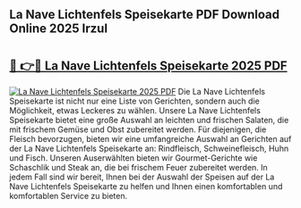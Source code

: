 ## La Nave Lichtenfels Speisekarte PDF Download Online 2025 Irzul

# <h2><a href="http://gc662mf.nevu.top/?p=La+Nave+Lichtenfels+Speisekarte">🔗 👉🔴 La Nave Lichtenfels Speisekarte 2025 PDF</a></h2>

[![La Nave Lichtenfels Speisekarte 2025 PDF](https://i.imgur.com/dBaPXMq.png)](http://gc662mf.nevu.top/?p=La+Nave+Lichtenfels+Speisekarte)
Die La Nave Lichtenfels Speisekarte ist nicht nur eine Liste von Gerichten, sondern auch die Möglichkeit, etwas Leckeres zu wählen. Unsere La Nave Lichtenfels Speisekarte bietet eine große Auswahl an leichten und frischen Salaten, die mit frischem Gemüse und Obst zubereitet werden. Für diejenigen, die Fleisch bevorzugen, bieten wir eine umfangreiche Auswahl an Gerichten auf der La Nave Lichtenfels Speisekarte an: Rindfleisch, Schweinefleisch, Huhn und Fisch. Unseren Auserwählten bieten wir Gourmet-Gerichte wie Schaschlik und Steak an, die bei frischem Feuer zubereitet werden. In jedem Fall sind wir bereit, Ihnen bei der Auswahl der Speisen auf der La Nave Lichtenfels Speisekarte zu helfen und Ihnen einen komfortablen und komfortablen Service zu bieten.
